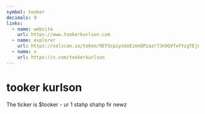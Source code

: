 ```yaml
---
symbol: tooker
decimals: 9
links:
  - name: website
    url: https://www.tookerkurlson.com
  - name: explorer
    url: https://solscan.io/token/9EYScpiysGnEimnQPzazr7Jn9GVfxFYzgTEj85hV9L6U
  - name: x
    url: https://x.com/tookerkurlson
---
```


# tooker kurlson

The ticker is $tooker - ur 1 stahp shahp fir newz
